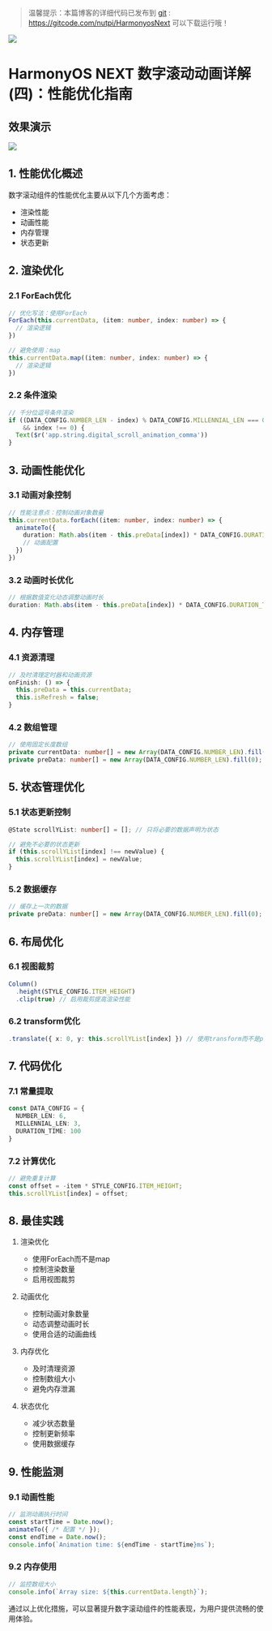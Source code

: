 > 温馨提示：本篇博客的详细代码已发布到 [git](https://gitcode.com/nutpi/HarmonyosNext) : https://gitcode.com/nutpi/HarmonyosNext 可以下载运行哦！

![](../images/img_70207c65.png)

# HarmonyOS  NEXT 数字滚动动画详解(四)：性能优化指南
## 效果演示

![](../images/img_675b6b41.png)
## 1. 性能优化概述

数字滚动组件的性能优化主要从以下几个方面考虑：
- 渲染性能
- 动画性能
- 内存管理
- 状态更新

## 2. 渲染优化

### 2.1 ForEach优化

```typescript
// 优化写法：使用ForEach
ForEach(this.currentData, (item: number, index: number) => {
  // 渲染逻辑
})

// 避免使用：map
this.currentData.map((item: number, index: number) => {
  // 渲染逻辑
})
```

### 2.2 条件渲染

```typescript
// 千分位逗号条件渲染
if ((DATA_CONFIG.NUMBER_LEN - index) % DATA_CONFIG.MILLENNIAL_LEN === 0 
    && index !== 0) {
  Text($r('app.string.digital_scroll_animation_comma'))
}
```

## 3. 动画性能优化

### 3.1 动画对象控制

```typescript
// 性能注意点：控制动画对象数量
this.currentData.forEach((item: number, index: number) => {
  animateTo({
    duration: Math.abs(item - this.preData[index]) * DATA_CONFIG.DURATION_TIME,
    // 动画配置
  })
})
```

### 3.2 动画时长优化

```typescript
// 根据数值变化动态调整动画时长
duration: Math.abs(item - this.preData[index]) * DATA_CONFIG.DURATION_TIME
```

## 4. 内存管理

### 4.1 资源清理

```typescript
// 及时清理定时器和动画资源
onFinish: () => {
  this.preData = this.currentData;
  this.isRefresh = false;
}
```

### 4.2 数组管理

```typescript
// 使用固定长度数组
private currentData: number[] = new Array(DATA_CONFIG.NUMBER_LEN).fill(0);
private preData: number[] = new Array(DATA_CONFIG.NUMBER_LEN).fill(0);
```

## 5. 状态管理优化

### 5.1 状态更新控制

```typescript
@State scrollYList: number[] = []; // 只将必要的数据声明为状态

// 避免不必要的状态更新
if (this.scrollYList[index] !== newValue) {
  this.scrollYList[index] = newValue;
}
```

### 5.2 数据缓存

```typescript
// 缓存上一次的数据
private preData: number[] = new Array(DATA_CONFIG.NUMBER_LEN).fill(0);
```

## 6. 布局优化

### 6.1 视图裁剪

```typescript
Column()
  .height(STYLE_CONFIG.ITEM_HEIGHT)
  .clip(true) // 启用裁剪提高渲染性能
```

### 6.2 transform优化

```typescript
.translate({ x: 0, y: this.scrollYList[index] }) // 使用transform而不是position
```

## 7. 代码优化

### 7.1 常量提取

```typescript
const DATA_CONFIG = {
  NUMBER_LEN: 6,
  MILLENNIAL_LEN: 3,
  DURATION_TIME: 100
}
```

### 7.2 计算优化

```typescript
// 避免重复计算
const offset = -item * STYLE_CONFIG.ITEM_HEIGHT;
this.scrollYList[index] = offset;
```

## 8. 最佳实践

1. 渲染优化
   - 使用ForEach而不是map
   - 控制渲染数量
   - 启用视图裁剪

2. 动画优化
   - 控制动画对象数量
   - 动态调整动画时长
   - 使用合适的动画曲线

3. 内存优化
   - 及时清理资源
   - 控制数组大小
   - 避免内存泄漏

4. 状态优化
   - 减少状态数量
   - 控制更新频率
   - 使用数据缓存

## 9. 性能监测

### 9.1 动画性能

```typescript
// 监测动画执行时间
const startTime = Date.now();
animateTo({ /* 配置 */ });
const endTime = Date.now();
console.info(`Animation time: ${endTime - startTime}ms`);
```

### 9.2 内存使用

```typescript
// 监控数组大小
console.info(`Array size: ${this.currentData.length}`);
```

通过以上优化措施，可以显著提升数字滚动组件的性能表现，为用户提供流畅的使用体验。
